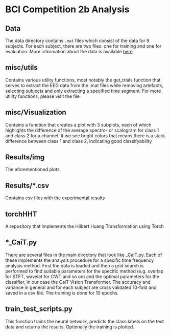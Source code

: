 # BCI Competition 2b Analysis


## Data

The data directory contains `.mat` files which consist of the data for 9 subjects. For each subject, there are two files: one for training and one for evaluation. More information about the data is available [here](https://www.bbci.de/competition/iv/desc_2b.pdf)

## misc/utils

Contains various utility functions, most notably the get_trials function that serves to extract the EEG data from the .mat files while removing artefacts, selecting subjects and only extracting a specified time segment. For more utility functions, please visit the file

## misc/Visualization

Contains a function that creates a plot with 3 subplots, each of which highlights the difference of the average spectro- or scalogram for class 1 and class 2 for a channel. If we see bright colors that means there is a stark difference between class 1 and class 2, indicating good classifyability

## Results/img

The aforementioned plots

## Results/*.csv

Contains csv files with the experimental results

## torchHHT

A repository that implements the Hilbert Huang Transformation using Torch

## *_CaiT.py

There are several files in the main directory that look like <name of method>_CaiT.py. Each of these implements the analysis
procedure for a specific time frequency analysis method. First the data is loaded and then a grid search is performed to find
suitable parameters for the specific method (e.g. overlap for STFT, wavelet for CWT and so on) and the optimal parameters for
the classifier, in our case the CaiT Vision Transformer. The accuracy and variance in general and for each subject are cross validated
10-fold and saved in a csv file. The training is done for 10 epochs. 

## train_test_scripts.py

This function trains the neural network, predicts the class labels on the test data and returns the results. Optionally the training is plotted.